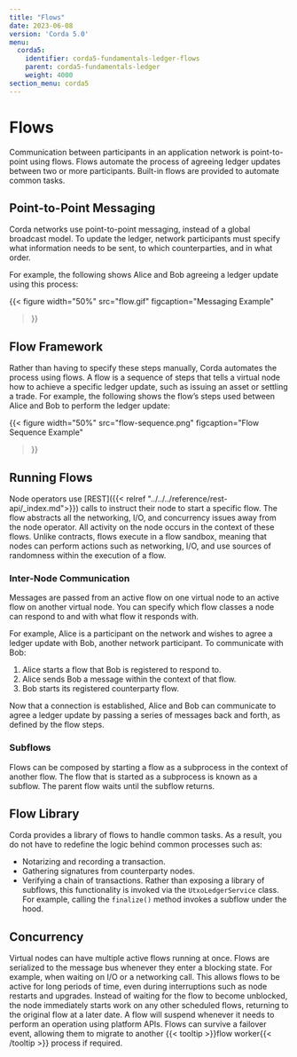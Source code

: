```yaml
---
title: "Flows"
date: 2023-06-08
version: 'Corda 5.0'
menu:
  corda5:
    identifier: corda5-fundamentals-ledger-flows
    parent: corda5-fundamentals-ledger
    weight: 4000
section_menu: corda5
---
```


# Flows


Communication between participants in an application network is point-to-point using flows. Flows automate the process of agreeing ledger updates between two or more participants. Built-in flows are provided to automate common tasks.

## Point-to-Point Messaging

Corda networks use point-to-point messaging, instead of a global broadcast model. To update the ledger, network participants must specify what information needs to be sent, to which counterparties, and in what order.

For example, the following shows Alice and Bob agreeing a ledger update using this process:

{{< 
  figure
	 width="50%"
	 src="flow.gif"
	 figcaption="Messaging Example"
>}}

## Flow Framework

Rather than having to specify these steps manually, Corda automates the process using flows. A flow is a sequence of steps that tells a virtual node how to achieve a specific ledger update, such as issuing an asset or settling a trade.
For example, the following shows the flow’s steps used between Alice and Bob to perform the ledger update:

{{< 
  figure
	 width="50%"
	 src="flow-sequence.png"
	 figcaption="Flow Sequence Example"
>}}

## Running Flows

Node operators use [REST]({{< relref "../../../reference/rest-api/_index.md">}}) calls to instruct their node to start a specific flow. The flow abstracts all the networking, I/O, and concurrency issues away from the node operator.
All activity on the node occurs in the context of these flows. Unlike contracts, flows execute in a flow sandbox, meaning that nodes can perform actions such as networking, I/O, and use sources of randomness within the execution of a flow.

### Inter-Node Communication
Messages are passed from an active flow on one virtual node to an active flow on another virtual node. You can specify which flow classes a node can respond to and with what flow it responds with.

For example, Alice is a participant on the network and wishes to agree a ledger update with Bob, another network participant. To communicate with Bob:

1. Alice starts a flow that Bob is registered to respond to.
2. Alice sends Bob a message within the context of that flow.
3. Bob starts its registered counterparty flow.

Now that a connection is established, Alice and Bob can communicate to agree a ledger update by passing a series of messages back and forth, as defined by the flow steps.

### Subflows
Flows can be composed by starting a flow as a subprocess in the context of another flow. The flow that is started as a subprocess is known as a subflow. The parent flow waits until the subflow returns.

## Flow Library
Corda provides a library of flows to handle common tasks. As a result, you do not have to redefine the logic behind common processes such as:
* Notarizing and recording a transaction.
* Gathering signatures from counterparty nodes.
* Verifying a chain of transactions.
Rather than exposing a library of subflows, this functionality is invoked via the `UtxoLedgerService` class. For example, calling the `finalize()` method invokes a subflow under the hood.

## Concurrency
Virtual nodes can have multiple active flows running at once. Flows are serialized to the message bus whenever they enter a blocking state. For example, when waiting on I/O or a networking call. This allows flows to be active for long periods of time, even during interruptions such as node restarts and upgrades. Instead of waiting for the flow to become unblocked, the node immediately starts work on any other scheduled flows, returning to the original flow at a later date. A flow will suspend whenever it needs to perform an operation using platform APIs. Flows can survive a failover event, allowing them to migrate to another {{< tooltip >}}flow worker{{< /tooltip >}} process if required.